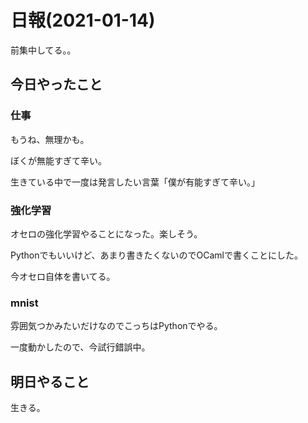 # 日報(2021-01-14)

前集中してる。。

## 今日やったこと

### 仕事

もうね、無理かも。

ぼくが無能すぎて辛い。

生きている中で一度は発言したい言葉「僕が有能すぎて辛い。」

### 強化学習

オセロの強化学習やることになった。楽しそう。

Pythonでもいいけど、あまり書きたくないのでOCamlで書くことにした。

今オセロ自体を書いてる。

### mnist

雰囲気つかみたいだけなのでこっちはPythonでやる。

一度動かしたので、今試行錯誤中。

## 明日やること

生きる。
